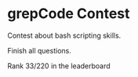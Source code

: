# grepCode Contest

Contest about bash scripting skills.

Finish all questions.

Rank 33/220 in the leaderboard
